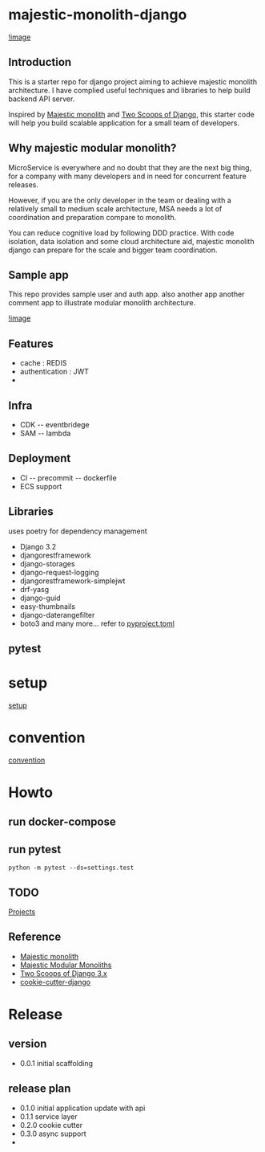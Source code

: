 # majestic-monolith-django

[!image]()

## Introduction
This is a starter repo for django project aiming to achieve majestic monolith architecture.
I have complied useful techniques and libraries to help build backend API server.

Inspired by [Majestic monolith](https://m.signalvnoise.com/the-majestic-monolith/) and 
[Two Scoops of Django](https://www.feldroy.com/books/two-scoops-of-django-3-x), this starter code will help you 
build scalable application for a small team of developers.


## Why majestic modular monolith?
MicroService is everywhere and no doubt that they are the next big thing,
for a company with many developers and in need for concurrent feature releases.

However, if you are the only developer in the team or dealing with a relatively small to medium scale architecture, 
MSA needs a lot of coordination and preparation compare to monolith.

You can reduce cognitive load by following DDD practice. 
With code isolation, data isolation and some cloud architecture aid, majestic monolith django can prepare for the scale and bigger team coordination.


## Sample app
This repo provides sample user and auth app. 
also another app another comment app to illustrate modular monolith architecture.

[!image]()


## Features
- cache : REDIS
- authentication : JWT
- 

## Infra
- CDK
-- eventbridege 
- SAM
-- lambda

## Deployment
- CI 
-- precommit 
-- dockerfile
- ECS support

## Libraries
uses poetry for dependency management
- Django 3.2 
- djangorestframework
- django-storages
- django-request-logging
- djangorestframework-simplejwt
- drf-yasg
- django-guid
- easy-thumbnails
- django-daterangefilter
- boto3
and many more...
refer to [pyproject.toml](/config/app/pyproject.toml)

## pytest

# setup 
[setup](setup.md) 

# convention
[convention](conventions.md)



# Howto
## run docker-compose
## run pytest
```python -m pytest --ds=settings.test```

## TODO
[Projects](https://github.com/users/kokospapa8/projects/1/views/1)

## Reference
- [Majestic monolith](https://m.signalvnoise.com/the-majestic-monolith/)
- [Majestic Modular Monoliths](https://lukashajdu.com/post/majestic-modular-monolith/)
- [Two Scoops of Django 3.x](https://www.feldroy.com/books/two-scoops-of-django-3-x)
- [cookie-cutter-django](https://github.com/cookiecutter/cookiecutter-django)

# Release
## version
- 0.0.1 initial scaffolding
## release plan
- 0.1.0 initial application update with api
- 0.1.1 service layer 
- 0.2.0 cookie cutter
- 0.3.0 async support
- 